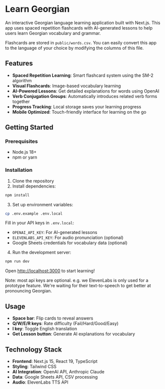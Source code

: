 # Learn Georgian

An interactive Georgian language learning application built with Next.js. This app uses spaced repetition flashcards with AI-generated lessons to help users learn Georgian vocabulary and grammar.

Flashcards are stored in `public/words.csv`. You can easily convert this app to the language of your choice by modifying the columns of this file.

## Features

- **Spaced Repetition Learning**: Smart flashcard system using the SM-2 algorithm
- **Visual Flashcards**: Image-based vocabulary learning
- **AI-Powered Lessons**: Get detailed explanations for words using OpenAI
- **Verb Conjugation Groups**: Automatically introduces related verb forms together
- **Progress Tracking**: Local storage saves your learning progress
- **Mobile Optimized**: Touch-friendly interface for learning on the go

## Getting Started

### Prerequisites

- Node.js 18+ 
- npm or yarn

### Installation

1. Clone the repository
2. Install dependencies:
```bash
npm install
```

3. Set up environment variables: 
```bash
cp .env.example .env.local
```
Fill in your API keys in `.env.local`:
- `OPENAI_API_KEY`: For AI-generated lessons
- `ELEVENLABS_API_KEY`: For audio pronunciation (optional)
- Google Sheets credentials for vocabulary data (optional)

4. Run the development server:
```bash
npm run dev
```

Open [http://localhost:3000](http://localhost:3000) to start learning!

Note: most api keys are optional. e.g. we ElevenLabs is only used for a prototype feature. We're waiting for their text-to-speech to get better at pronouncing Georgian.


## Usage

- **Space bar**: Flip cards to reveal answers
- **Q/W/E/R keys**: Rate difficulty (Fail/Hard/Good/Easy)  
- **I key**: Toggle English translation
- **Get Lesson button**: Generate AI explanations for vocabulary

## Technology Stack

- **Frontend**: Next.js 15, React 19, TypeScript
- **Styling**: Tailwind CSS
- **AI Integration**: OpenAI API, Anthropic Claude
- **Data**: Google Sheets API, CSV processing
- **Audio**: ElevenLabs TTS API
